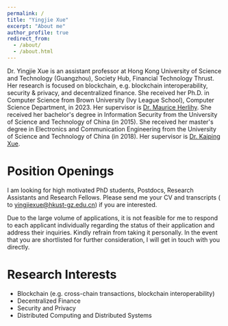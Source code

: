 ```yaml
---
permalink: /
title: "Yingjie Xue"
excerpt: "About me"
author_profile: true
redirect_from: 
  - /about/
  - /about.html
---
```

Dr. Yingjie Xue is an assistant professor at Hong Kong University of Science and Technology (Guangzhou), Society Hub, Financial Technology Thrust. Her research is focused on blockchain, e.g. blockchain interoperability, security & privacy, and decentralized finance. She received her Ph.D. in Computer Science from Brown University (Ivy League School), Computer Science Department, in 2023. Her supervisor is [Dr. Maurice Herlihy](https://cs.brown.edu/~mph/). She received her bachelor's degree in Information Security from the University of Science and Technology of China (in 2015). She received her master's degree in Electronics and Communication Engineering  from the University of Science and Technology of China (in 2018). Her supervisor is [Dr. Kaiping Xue](http://staff.ustc.edu.cn/~kpxue/).

# Position Openings

I am looking for high motivated PhD students, Postdocs, Research Assistants and Research Fellows. Please send me your CV and transcripts ( to yingjiexue@hkust-gz.edu.cn) if you are interested. 

Due to the large volume of applications, it is not feasible for me to respond to each applicant individually regarding the status of their application and address their inquiries. Kindly refrain from taking it personally. In the event that you are shortlisted for further consideration, I will get in touch with you directly.

# Research Interests

+ Blockchain (e.g. cross-chain transactions, blockchain interoperability)
+ Decentralized Finance
+ Security and Privacy 
+ Distributed Computing and Distributed Systems



